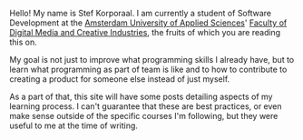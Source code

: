 Hello! My name is Stef Korporaal. I am currently a student of Software Development at the [Amsterdam University of Applied Sciences](https://www.amsterdamuas.com)' [Faculty of Digital Media and Creative Industries](https://www.amsterdamuas.com/faculty/fdmci/faculty-of-digital-media-and-creative-industries.html), the fruits of which you are reading this on.

My goal is not just to improve what programming skills I already have, but to learn what programming as part of team is like and to how to contribute to creating a product for someone else instead of just myself.

As a part of that, this site will have some posts detailing aspects of my learning process. I can't guarantee that these are best practices, or even make sense outside of the specific courses I'm following, but they were useful to me at the time of writing.
